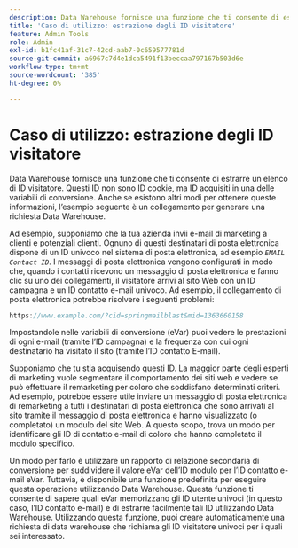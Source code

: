```yaml
---
description: Data Warehouse fornisce una funzione che ti consente di estrarre un elenco di ID visitatore. Questi ID non sono ID cookie, ma ID acquisiti in una delle variabili di conversione. Anche se esistono altri modi per ottenere queste informazioni, l’esempio seguente è un collegamento per generare una richiesta Data Warehouse.
title: 'Caso di utilizzo: estrazione degli ID visitatore'
feature: Admin Tools
role: Admin
exl-id: b1fc41af-31c7-42cd-aab7-0c659577781d
source-git-commit: a6967c7d4e1dca5491f13beccaa797167b503d6e
workflow-type: tm+mt
source-wordcount: '385'
ht-degree: 0%

---
```


# Caso di utilizzo: estrazione degli ID visitatore

Data Warehouse fornisce una funzione che ti consente di estrarre un elenco di ID visitatore. Questi ID non sono ID cookie, ma ID acquisiti in una delle variabili di conversione. Anche se esistono altri modi per ottenere queste informazioni, l’esempio seguente è un collegamento per generare una richiesta Data Warehouse.

Ad esempio, supponiamo che la tua azienda invii e-mail di marketing a clienti e potenziali clienti. Ognuno di questi destinatari di posta elettronica dispone di un ID univoco nel sistema di posta elettronica, ad esempio *`EMAIL Contact ID`*. I messaggi di posta elettronica vengono configurati in modo che, quando i contatti ricevono un messaggio di posta elettronica e fanno clic su uno dei collegamenti, il visitatore arrivi al sito Web con un ID campagna e un ID contatto e-mail univoco. Ad esempio, il collegamento di posta elettronica potrebbe risolvere i seguenti problemi:

```js
https://www.example.com/?cid=springmailblast&mid=1363660158
```

Impostandole nelle variabili di conversione (eVar) puoi vedere le prestazioni di ogni e-mail (tramite l’ID campagna) e la frequenza con cui ogni destinatario ha visitato il sito (tramite l’ID contatto E-mail).

Supponiamo che tu stia acquisendo questi ID. La maggior parte degli esperti di marketing vuole segmentare il comportamento dei siti web e vedere se può effettuare il remarketing per coloro che soddisfano determinati criteri. Ad esempio, potrebbe essere utile inviare un messaggio di posta elettronica di remarketing a tutti i destinatari di posta elettronica che sono arrivati al sito tramite il messaggio di posta elettronica e hanno visualizzato (o completato) un modulo del sito Web. A questo scopo, trova un modo per identificare gli ID di contatto e-mail di coloro che hanno completato il modulo specifico.

Un modo per farlo è utilizzare un rapporto di relazione secondaria di conversione per suddividere il valore eVar dell’ID modulo per l’ID contatto e-mail eVar. Tuttavia, è disponibile una funzione predefinita per eseguire questa operazione utilizzando Data Warehouse. Questa funzione ti consente di sapere quali eVar memorizzano gli ID utente univoci (in questo caso, l’ID contatto e-mail) e di estrarre facilmente tali ID utilizzando Data Warehouse. Utilizzando questa funzione, puoi creare automaticamente una richiesta di data warehouse che richiama gli ID visitatore univoci per i quali sei interessato.
